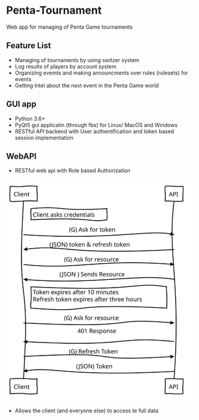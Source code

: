 # Penta-Tournament

Web app for managing of Penta Game tournaments

## Feature List

- Managing of tournaments by using switzer system
- Log results of players by account system
- Organizing evemts and making announcments over rules (rulesets) for events
- Getting Intel about the next event in the Penta Game world

## GUI app

- Python 3.6+
- PyQt5 gui applicatin (through fbs) for Linux/ MacOS and Windows
- RESTful API backend with User authentification and token based session implementation

## WebAPI

- RESTful web api with Role based Authorization

![Digramm](https://github.com/Chaostheorie/Penta-Tournament/blob/master/diagram.svg)

- Allows the client (and everyone else) to access te full data
